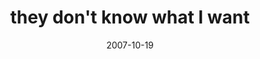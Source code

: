 ---
layout: base.njk
title : 'they don&#39;t know what I want' 
view_title : 'they don&#39;t know what I want' 
year : '2007' 
date : '2007-10-19' 
img_file : '/drawing/theydontknowwhatiwant.png' 
html_file : 'theydontknowwhatiwant' 
next_html : 'whatifgodwasoneofushuh.html' 
year_order : '212' 
permalink : "title/{{html_file}}.html"
---